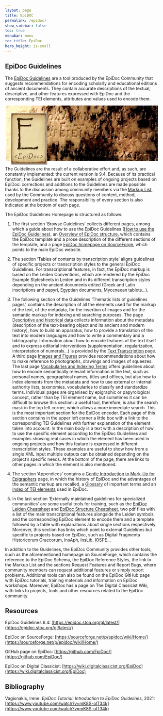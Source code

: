 ```yaml
---
layout: page
title: EpiDOC
permalink: /epidoc/
show_sidebar: false
toc: true
menubar: menu
toc_title: EpiDoc
hero_height: is-small
---
```


## EpiDoc Guidelines

The [EpiDoc Guidelines](https://epidoc.stoa.org/gl/latest/) are a
tool produced by the EpiDoc Community that suggests recommendations for
encoding scholarly and educational editions of ancient documents. They
contain accurate descriptions of the textual, descriptive, and other
features expressed with EpiDoc and the corresponding TEI elements,
attributes and values used to encode them.

 <img src="/guidelines/images/epidoc.jpg" style="float:right; width:500px; height:200px;">

The Guidelines are the result of a collaborative effort and, as such,
are constantly implemented: the current version is 9.4. Because of its
practical function, the Guidelines are built on examples of ongoing
projects based on EpiDoc: corrections and additions to the Guidelines
are made possible thanks to the discussion among community members via
the [Markup List](https://lsv.uky.edu/archives/markup.html), used
by the Community to discuss questions of content, method, development
and practice. The responsibility of every section is also indicated at
the bottom of each page.


The EpiDoc Guidelines Homepage is structured as follows:

1.  The first section ‘Browse Guidelines’ collects different pages,
    among which a guide about how to use the EpiDoc Guidelines
    ([How to use the EpiDoc
    Guidelines](https://epidoc.stoa.org/gl/latest/intro-intro.html)),
    an [Overview of EpiDoc
    structure](https://epidoc.stoa.org/gl/latest/supp-structure.html),
    which contains the EpiDoc template and a prose description of the
    different sections of the template, and a page [EpiDoc homepage
    on SourceForge](https://sourceforge.net/p/epidoc/wiki/Home/),
    which points to the main EpiDoc website.


2.  The section ‘Tables of contents by transcription style’ aligns
    guidelines of specific projects or transcription styles to the
    general EpiDoc Guidelines. For transcriptional features, in fact,
    the EpiDoc markup is based on the Leiden Conventions, which are
    rendered by the EpiDoc Example Stylesheets in Leiden and in its
    different transcription styles depending on the ancient documents
    edited (Greek and Latin inscriptions and papyri, Egyptian
    documents, Mycenaean tablets...).


3.  The following section of the Guidelines ‘Thematic lists of
    guidelines pages’, contains the description of all the elements
    used for the markup of the text, of the metadata, for the
    insertion of images and for the semantic markup for indexing and
    searching purposes. The page [Descriptive and historical
    data](https://epidoc.stoa.org/gl/latest/app-allsupp.html)
    collects information about the metadata (description of the
    text-bearing object and its ancient and modern history), how to
    build an apparatus, how to provide a translation of the text into
    modern languages and how to write a commentary and a bibliography.
    Information about how to encode features of the text itself and to
    express editorial interventions (supplementation, regularization,
    interpretation of numerals…) is provided by the [Text
    Transcription](https://epidoc.stoa.org/gl/latest/app-alltrans.html)
    page. A third page [Images and
    Figures](https://epidoc.stoa.org/gl/latest/supp-images.html)
    provides recommendations about how to make reference to
    photographs, drawings and images of squeezes. The last page
    [Vocabularies and Indexing
    Terms](https://epidoc.stoa.org/gl/latest/app-allidx.html)
    offers guidelines about how to encode semantically relevant
    information in the text, such as personal names, geographical
    names, titles and offices, but also how to index elements from the
    metadata and how to use external or internal authority lists,
    taxonomies, vocabularies to classify and standardize terms.
    Individual pages are organised by epigraphic or papyrological
    concept, rather than by TEI element name, but sometimes it can be
    difficult to browse this section: a useful tool, therefore, is
    also the search mask in the top left corner, which allows a more
    immediate search. This is the most important section for the
    EpiDoc encoder. Each page of this section contains in the upper
    left corner a little box with a link to the corresponding TEI
    Guidelines with further explanation of the element taken into
    account. In the main body is a text with a description of how to
    use the specific element according to the EpiDoc Guidelines and
    examples showing real cases in which the element has been used in
    ongoing projects and how this feature is expressed in different
    transcription styles. These examples are useful to show how from a
    single XML input multiple outputs can be obtained depending on the
    project’s specific needs. At the bottom of the page, there are
    links to other pages in which the element is also mentioned.


4.  The section ‘Appendices’ contains a [Gentle Introduction to
    Mark-Up for
    Epigraphers](https://epidoc.stoa.org/gl/latest/intro-eps.html)
    page, in which the history of EpiDoc and the advantages of the
    semantic markup are recalled, a
    [Glossary](https://epidoc.stoa.org/gl/latest/app-glossary.html)
    of important terms and an [Index of TEI
    elements](https://epidoc.stoa.org/gl/latest/app-elements.html)
    used in EpiDoc.


5.  In the last section ‘Externally maintained guidelines for
    specialized communities’ are some useful tools for training, such
    as the [EpiDoc Leiden
    Cheatsheet](https://svn.code.sf.net/p/epidoc/code/trunk/guidelines/msword/cheatsheet.pdf)
    and [EpiDoc Structure
    Cheatsheet](https://svn.code.sf.net/p/epidoc/code/trunk/guidelines/msword/structure-cheatsheet.pdf),
    two pdf files with a list of the main transcriptional features
    alongside the Leiden symbols and the corresponding EpiDoc element
    to encode them and a template followed by a table with
    explanations about single sections respectively. Moreover, this
    section has links which point to external Guidelines but specific
    to projects based on EpiDoc, such as Digital Fragmenta
    Historicorum Graecorum, InsAph, InsLib, IOSPE...


In addition to the Guidelines, the EpiDoc Community provides other
tools, such as the aforementioned homepage on SourceForge, which
contains the reference to the EpiDoc Schema, the EpiDoc Reference
Styles, the link to the Markup List and the sections Request Features
and Report Bugs, where community members can request additional features
or simply report problems. Additional tools can also be found on the
EpiDoc GitHub page with EpiDoc tutorials, training materials and
information on EpiDoc workshops. Moreover, EpiDoc has a page on The
Digital Classicist Wiki, with links to projects, tools and other
resources related to the EpiDoc community.

## Resources

EpiDoc Guidelines 9.4:
[https://epidoc.stoa.org/gl/latest/](https://epidoc.stoa.org/gl/latest/)

EpiDoc on SourceForge:
[https://sourceforge.net/p/epidoc/wiki/Home/](https://sourceforge.net/p/epidoc/wiki/Home/)

GitHub page on EpiDoc:
[https://github.com/EpiDoc/](https://github.com/EpiDoc/)

EpiDoc on Digital Classicist:
[https://wiki.digitalclassicist.org/EpiDoc](https://wiki.digitalclassicist.org/EpiDoc)

## Bibliography

Vagionakis, Irene. *EpiDoc Tutorial: Introduction to EpiDoc
Guidelines*, 2021:
[https://www.youtube.com/watch?v=mK8S-olT34k](https://www.youtube.com/watch?v=mK8S-olT34k)
